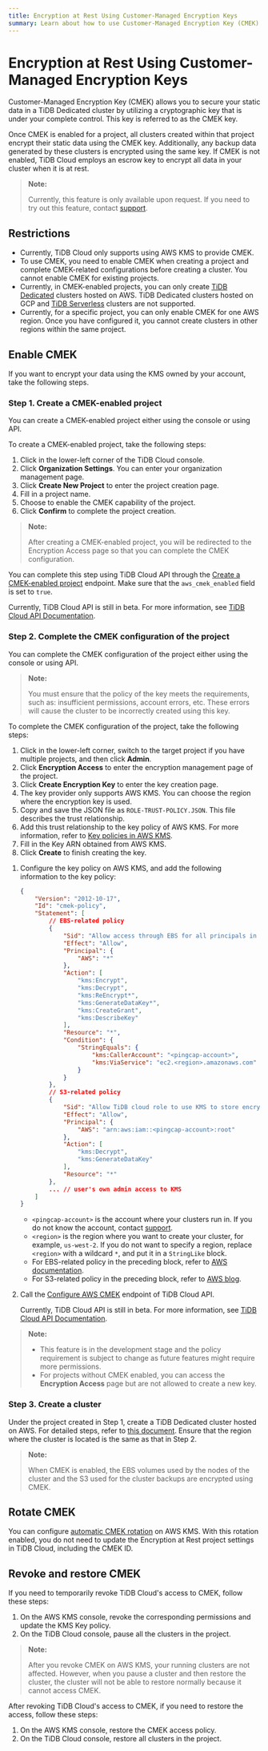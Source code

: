 ```yaml
---
title: Encryption at Rest Using Customer-Managed Encryption Keys
summary: Learn about how to use Customer-Managed Encryption Key (CMEK) in TiDB Cloud.
---
```


# Encryption at Rest Using Customer-Managed Encryption Keys

Customer-Managed Encryption Key (CMEK) allows you to secure your static data in a TiDB Dedicated cluster by utilizing a cryptographic key that is under your complete control. This key is referred to as the CMEK key.

Once CMEK is enabled for a project, all clusters created within that project encrypt their static data using the CMEK key. Additionally, any backup data generated by these clusters is encrypted using the same key. If CMEK is not enabled, TiDB Cloud employs an escrow key to encrypt all data in your cluster when it is at rest.

> **Note:**
>
> Currently, this feature is only available upon request. If you need to try out this feature, contact [support](/tidb-cloud/tidb-cloud-support.md).

## Restrictions

- Currently, TiDB Cloud only supports using AWS KMS to provide CMEK.
- To use CMEK, you need to enable CMEK when creating a project and complete CMEK-related configurations before creating a cluster. You cannot enable CMEK for existing projects.
- Currently, in CMEK-enabled projects, you can only create [TiDB Dedicated](/tidb-cloud/select-cluster-tier.md#tidb-dedicated) clusters hosted on AWS. TiDB Dedicated clusters hosted on GCP and [TiDB Serverless](/tidb-cloud/select-cluster-tier.md#tidb-serverless) clusters are not supported.
- Currently, for a specific project, you can only enable CMEK for one AWS region. Once you have configured it, you cannot create clusters in other regions within the same project.

## Enable CMEK

If you want to encrypt your data using the KMS owned by your account, take the following steps.

### Step 1. Create a CMEK-enabled project

You can create a CMEK-enabled project either using the console or using API.

<SimpleTab groupId="method">
<div label="Use Console" value="console">

To create a CMEK-enabled project, take the following steps:

1. Click <MDSvgIcon name="icon-top-organization" /> in the lower-left corner of the TiDB Cloud console.
2. Click **Organization Settings**. You can enter your organization management page.
3. Click **Create New Project** to enter the project creation page.
4. Fill in a project name.
5. Choose to enable the CMEK capability of the project.
6. Click **Confirm** to complete the project creation.

> **Note:**
>
> After creating a CMEK-enabled project, you will be redirected to the Encryption Access page so that you can complete the CMEK configuration.

</div>
<div label="Use API" value="api">

You can complete this step using TiDB Cloud API through the [Create a CMEK-enabled project](https://docs.pingcap.com/tidbcloud/api/v1beta#tag/Project/operation/CreateProject) endpoint. Make sure that the `aws_cmek_enabled` field is set to `true`.

Currently, TiDB Cloud API is still in beta. For more information, see [TiDB Cloud API Documentation](https://docs.pingcap.com/tidbcloud/api/v1beta).

</div>
</SimpleTab>

### Step 2. Complete the CMEK configuration of the project

You can complete the CMEK configuration of the project either using the console or using API.

> **Note:**
>
> You must ensure that the policy of the key meets the requirements, such as: insufficient permissions, account errors, etc. These errors will cause the cluster to be incorrectly created using this key.

<SimpleTab groupId="method">
<div label="Use Console" value="console">

To complete the CMEK configuration of the project, take the following steps:

1. Click <MDSvgIcon name="icon-left-projects" /> in the lower-left corner, switch to the target project if you have multiple projects, and then click **Admin**.
2. Click **Encryption Access** to enter the encryption management page of the project.
3. Click **Create Encryption Key** to enter the key creation page.
4. The key provider only supports AWS KMS. You can choose the region where the encryption key is used.
5. Copy and save the JSON file as `ROLE-TRUST-POLICY.JSON`. This file describes the trust relationship. 
6. Add this trust relationship to the key policy of AWS KMS. For more information, refer to [Key policies in AWS KMS](https://docs.aws.amazon.com/zh_cn/kms/latest/developerguide/key-policies.html).
7. Fill in the Key ARN obtained from AWS KMS.
8. Click **Create** to finish creating the key.

</div>
<div label="Use API" value="api">

1. Configure the key policy on AWS KMS, and add the following information to the key policy:

    ```json
    {
        "Version": "2012-10-17",
        "Id": "cmek-policy",
        "Statement": [
            // EBS-related policy
            {
                "Sid": "Allow access through EBS for all principals in the account that are authorized to use EBS",
                "Effect": "Allow",
                "Principal": {
                    "AWS": "*"
                },
                "Action": [
                    "kms:Encrypt",
                    "kms:Decrypt",
                    "kms:ReEncrypt*",
                    "kms:GenerateDataKey*",
                    "kms:CreateGrant",
                    "kms:DescribeKey"
                ],
                "Resource": "*",
                "Condition": {
                    "StringEquals": {
                        "kms:CallerAccount": "<pingcap-account>",
                        "kms:ViaService": "ec2.<region>.amazonaws.com"
                    }
                }
            },
            // S3-related policy
            {
                "Sid": "Allow TiDB cloud role to use KMS to store encrypted backup to S3",
                "Effect": "Allow",
                "Principal": {
                    "AWS": "arn:aws:iam::<pingcap-account>:root"
                },
                "Action": [
                    "kms:Decrypt",
                    "kms:GenerateDataKey"
                ],
                "Resource": "*"
            },
            ... // user's own admin access to KMS
        ]
    }
    ```

    - `<pingcap-account>` is the account where your clusters run in. If you do not know the account, contact [support](/tidb-cloud/tidb-cloud-support.md).
    - `<region>` is the region where you want to create your cluster, for example, `us-west-2`. If you do not want to specify a region, replace `<region>` with a wildcard `*`, and put it in a `StringLike` block.
    - For EBS-related policy in the preceding block, refer to [AWS documentation](https://docs.aws.amazon.com/kms/latest/developerguide/conditions-kms.html#conditions-kms-caller-account).
    - For S3-related policy in the preceding block, refer to [AWS blog](https://repost.aws/knowledge-center/s3-bucket-access-default-encryption).

2. Call the [Configure AWS CMEK](https://docs.pingcap.com/tidbcloud/api/v1beta#tag/Cluster/operation/CreateAwsCmek) endpoint of TiDB Cloud API.

    Currently, TiDB Cloud API is still in beta. For more information, see [TiDB Cloud API Documentation](https://docs.pingcap.com/tidbcloud/api/v1beta).

</div>
</SimpleTab>

> **Note:**
>
> - This feature is in the development stage and the policy requirement is subject to change as future features might require more permissions. 
> - For projects without CMEK enabled, you can access the **Encryption Access** page but are not allowed to create a new key.

### Step 3. Create a cluster

Under the project created in Step 1, create a TiDB Dedicated cluster hosted on AWS. For detailed steps, refer to [this document](https://docs.pingcap.com/tidbcloud/create-tidb-cluster). Ensure that the region where the cluster is located is the same as that in Step 2.

> **Note:**
>
> When CMEK is enabled, the EBS volumes used by the nodes of the cluster and the S3 used for the cluster backups are encrypted using CMEK.

## Rotate CMEK

You can configure [automatic CMEK rotation](http://docs.aws.amazon.com/kms/latest/developerguide/rotate-keys.html) on AWS KMS. With this rotation enabled, you do not need to update the Encryption at Rest project settings in TiDB Cloud, including the CMEK ID.

## Revoke and restore CMEK

If you need to temporarily revoke TiDB Cloud's access to CMEK, follow these steps:

1. On the AWS KMS console, revoke the corresponding permissions and update the KMS Key policy.
2. On the TiDB Cloud console, pause all the clusters in the project.

> **Note:**
>
> After you revoke CMEK on AWS KMS, your running clusters are not affected. However, when you pause a cluster and then restore the cluster, the cluster will not be able to restore normally because it cannot access CMEK.

After revoking TiDB Cloud's access to CMEK, if you need to restore the access, follow these steps:

1. On the AWS KMS console, restore the CMEK access policy.
2. On the TiDB Cloud console, restore all clusters in the project.
